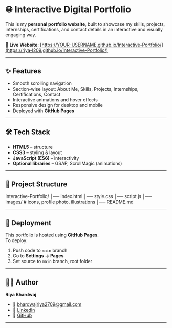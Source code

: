# 🌐 Interactive Digital Portfolio

This is my **personal portfolio website**, built to showcase my skills, projects, internships, certifications, and contact details in an interactive and visually engaging way.  

🔗 **Live Website**: [https://YOUR-USERNAME.github.io/Interactive-Portfolio/](https://riya-l209.github.io/Interactive-Portfolio/) 

---

## ✨ Features
- Smooth scrolling navigation  
- Section-wise layout: About Me, Skills, Projects, Internships, Certifications, Contact  
- Interactive animations and hover effects  
- Responsive design for desktop and mobile  
- Deployed with **GitHub Pages**  

---

## 🛠️ Tech Stack
- **HTML5** – structure  
- **CSS3** – styling & layout  
- **JavaScript (ES6)** – interactivity  
- **Optional libraries** – GSAP, ScrollMagic (animations)  

---

## 📂 Project Structure
Interactive-Portfolio/
│── index.html
│── style.css
│── script.js
│── images/ # icons, profile photo, illustrations
│── README.md

---

## 🚀 Deployment
This portfolio is hosted using **GitHub Pages**.  
To deploy:
1. Push code to `main` branch  
2. Go to **Settings → Pages**  
3. Set source to `main` branch, root folder  

---

## 👩‍💻 Author
**Riya Bhardwaj**  
- 📧 [bhardwajriya2709@gmail.com](mailto:bhardwajriya2709@gmail.com)  
- 🔗 [LinkedIn](https://www.linkedin.com/in/riya-bhardwaj18)  
- 🔗 [GitHub](https://github.com/Riya-l209)  

---
